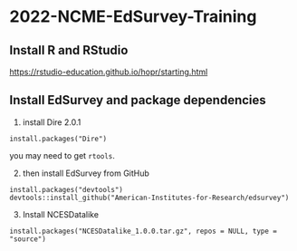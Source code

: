 # 2022-NCME-EdSurvey-Training

## Install R and RStudio

https://rstudio-education.github.io/hopr/starting.html

## Install EdSurvey and package dependencies

1) install Dire 2.0.1

`install.packages("Dire")`

you may need to get `rtools`.

2) then install EdSurvey from GitHub
```
install.packages("devtools")
devtools::install_github("American-Institutes-for-Research/edsurvey")
```

3) Install NCESDatalike

```
install.packages("NCESDatalike_1.0.0.tar.gz", repos = NULL, type = "source")
```